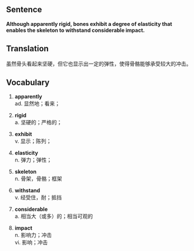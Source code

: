 ## Sentence

**Although apparently rigid, bones exhibit a degree of elasticity that enables the skeleton to withstand considerable impact.**

## Translation

虽然骨头看起来坚硬，但它也显示出一定的弹性，使得骨骼能够承受较大的冲击。      


## Vocabulary   

1. **apparently**   
ad. 显然地；看来；   

2. **rigid**    
a. 坚硬的；严格的；

3. **exhibit**     
v. 显示；陈列；     

4. **elasticity**    
n. 弹力；弹性；     

5. **skeleton**    
n. 骨架，骨骼；框架   

6. **withstand**    
v. 经受住，耐；抵挡   

7. **considerable**    
a. 相当大（或多）的；相当可观的    

8. **impact**    
n. 影响力；冲击   
vi. 影响；冲击    

